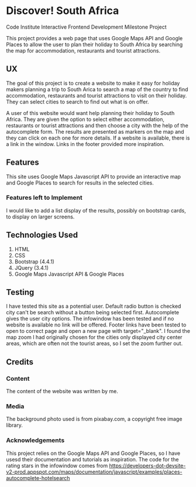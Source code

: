 # Discover! South Africa
Code Institute Interactive Frontend Development Milestone Project

This project provides a web page that uses Google Maps API and Google Places to allow the user to plan their holiday to South Africa by searching the map for accommodation, restaurants and tourist attractions.

## UX
The goal of this project is to create a website to make it easy for holiday makers planning a trip to South Arica to search a map of the country to find accommodation, restaurants and tourist attractions to visit on their holiday. They can select cities to search to find out what is on offer.

A user of this website would want help planning their holiday to South Africa. They are given the option to select either accommodation, restaurants or tourist attractions and then choose a city with the help of the autocomplete form. The results are presented as markers on the map and they can click on each one for more details. If a website is available, there is a link in the window. Links in the footer provided more inspiration.

## Features
This site uses Google Maps Javascript API to provide an interactive map and Google Places to search for results in the selected cities.

### Features left to Implement
I would like to add a list display of the results, possibly on bootstrap cards, to display on larger screens.

## Technologies Used
1. HTML
2. CSS
3. Bootstrap (4.4.1)
4. JQuery (3.4.1)
5. Google Maps Javascript API & Google Places

## Testing
I have tested this site as a potential user. Default radio button is checked city can't be search without a button being selected first. Autocomplete gives the user city options. The infowindow has been tested and if no website is available no link will be offered. Footer links have been tested to open to correct page and open a new page with target="_blank".
I found the map zoom I had originally chosen for the cities only displayed city center areas, which are often not the tourist areas, so I set the zoom further out.

## Credits
### Content
The content of the website was written by me.

### Media
The background photo used is from pixabay.com, a copyright free image library.

### Acknowledgements
This project relies on the Google Maps API and Google Places, so I have usesd their documentation and tutorials as inspiration.
The code for the rating stars in the infowindow comes from https://developers-dot-devsite-v2-prod.appspot.com/maps/documentation/javascript/examples/places-autocomplete-hotelsearch